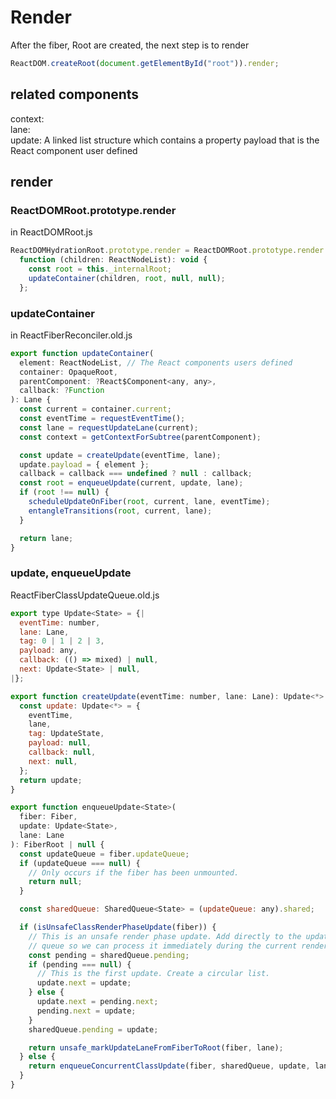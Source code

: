 # Render

After the fiber, Root are created, the next step is to render

```js
ReactDOM.createRoot(document.getElementById("root")).render;
```

## related components

context:  
lane:  
update: A linked list structure which contains a property payload that is the React component user defined

## render

### ReactDOMRoot.prototype.render

in ReactDOMRoot.js

```js
ReactDOMHydrationRoot.prototype.render = ReactDOMRoot.prototype.render =
  function (children: ReactNodeList): void {
    const root = this._internalRoot;
    updateContainer(children, root, null, null);
  };
```

### updateContainer

in ReactFiberReconciler.old.js

```js
export function updateContainer(
  element: ReactNodeList, // The React components users defined
  container: OpaqueRoot,
  parentComponent: ?React$Component<any, any>,
  callback: ?Function
): Lane {
  const current = container.current;
  const eventTime = requestEventTime();
  const lane = requestUpdateLane(current);
  const context = getContextForSubtree(parentComponent);

  const update = createUpdate(eventTime, lane);
  update.payload = { element };
  callback = callback === undefined ? null : callback;
  const root = enqueueUpdate(current, update, lane);
  if (root !== null) {
    scheduleUpdateOnFiber(root, current, lane, eventTime);
    entangleTransitions(root, current, lane);
  }

  return lane;
}
```

### update, enqueueUpdate

ReactFiberClassUpdateQueue.old.js

```js
export type Update<State> = {|
  eventTime: number,
  lane: Lane,
  tag: 0 | 1 | 2 | 3,
  payload: any,
  callback: (() => mixed) | null,
  next: Update<State> | null,
|};

export function createUpdate(eventTime: number, lane: Lane): Update<*> {
  const update: Update<*> = {
    eventTime,
    lane,
    tag: UpdateState,
    payload: null,
    callback: null,
    next: null,
  };
  return update;
}

export function enqueueUpdate<State>(
  fiber: Fiber,
  update: Update<State>,
  lane: Lane
): FiberRoot | null {
  const updateQueue = fiber.updateQueue;
  if (updateQueue === null) {
    // Only occurs if the fiber has been unmounted.
    return null;
  }

  const sharedQueue: SharedQueue<State> = (updateQueue: any).shared;

  if (isUnsafeClassRenderPhaseUpdate(fiber)) {
    // This is an unsafe render phase update. Add directly to the update
    // queue so we can process it immediately during the current render.
    const pending = sharedQueue.pending;
    if (pending === null) {
      // This is the first update. Create a circular list.
      update.next = update;
    } else {
      update.next = pending.next;
      pending.next = update;
    }
    sharedQueue.pending = update;

    return unsafe_markUpdateLaneFromFiberToRoot(fiber, lane);
  } else {
    return enqueueConcurrentClassUpdate(fiber, sharedQueue, update, lane);
  }
}
```

